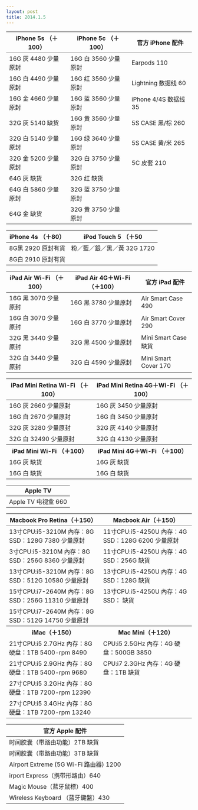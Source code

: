 ```yaml
---
layout: post
title: 2014.1.5
---
```


<table class="table table-bordered table-striped">
<thead>
<tr>
<th>iPhone 5s （＋100）  </th>
<th> iPhone 5c （＋100） </th>
<th> 官方 iPhone 配件</th>
</tr>
</thead>
<tbody>
<tr>
<td>16G 灰  4480  少量原封 </td>
<td>16G 白  3560  少量原封</td>
<td> Earpods 110</td>
</tr>
<tr>
<td>16G 白  4490  少量原封 </td>
<td>16G 红  3560  少量原封</td>
<td> Lightning 数据线 60</td>
</tr>
<tr>
<td>16G 金  4660  少量原封 </td>
<td>16G 蓝  3560  少量原封</td>
<td> iPhone 4/4S 数据线 35</td>
</tr>
<tr>
<td>32G 灰  5140  缺货    </td>
<td>16G 黄  3560  少量原封</td>
<td> 5S CASE 黑/棕 260</td>
</tr>
<tr>
<td>32G 白  5140  少量原封 </td>
<td>16G 绿  3640  少量原封</td>
<td> 5S CASE 黄/米 265</td>
</tr>
<tr>
<td>32G 金  5200  少量原封 </td>
<td>32G 白  3750  少量原封</td>
<td> 5C 皮套 210</td>
</tr>
<tr>
<td>64G 灰        缺货    </td>
<td>32G 红        缺货   </td>
<td></td>
</tr>
<tr>
<td>64G 白  5860  少量原封 </td>
<td>32G 蓝  3750  少量原封</td>
<td></td>
</tr>
<tr>
<td>64G 金        缺货    </td>
<td>32G 黄  3750  少量原封</td>
<td></td>
</tr>
</tbody>
</table>


<table class="table table-bordered table-striped">
<thead>
<tr>
<th>iPhone 4s （＋80）  </th>
<th> iPod Touch 5 （＋50 </th>
</tr>
</thead>
<tbody>
<tr>
<td>8G黑 2920 原封有貨 </td>
<td>粉／藍／銀／黑／黃 32G 1720</td>
</tr>
<tr>
<td>8G白 2910 原封有貨 </td>
<td></td>
</tr>
</tbody>
</table>


<table class="table table-bordered table-striped">
<thead>
<tr>
<th>iPad Air Wi-Fi （＋100）  </th>
<th> iPad Air 4G＋Wi-Fi （＋100） </th>
<th> 官方 iPad 配件</th>
</tr>
</thead>
<tbody>
<tr>
<td>16G 黑 3070 少量原封  </td>
<td>16G 黑 3780 少量原封  </td>
<td> Air Smart Case 490</td>
</tr>
<tr>
<td>16G 白 3070 少量原封  </td>
<td>16G 白 3770 少量原封  </td>
<td> Air Smart Cover 290</td>
</tr>
<tr>
<td>32G 黑 3440 少量原封  </td>
<td>32G 黑 4500 少量原封  </td>
<td> Mini Smart Case 缺貨</td>
</tr>
<tr>
<td>32G 白 3440 少量原封  </td>
<td>32G 白 4590 少量原封  </td>
<td> Mini Smart Cover 170</td>
</tr>
</tbody>
</table>


<table class="table table-bordered table-striped">
<thead>
<tr>
<th>iPad Mini Retina Wi-Fi （＋100）  </th>
<th> iPad Mini Retina 4G＋Wi-Fi （＋100） </th>
</tr>
</thead>
<tbody>
<tr>
<td>16G 灰 2660 少量原封 </td>
<td>16G 灰 3450 少量原封</td>
</tr>
<tr>
<td>16G 白 2670 少量原封 </td>
<td>16G 白 3450 少量原封</td>
</tr>
<tr>
<td>32G 灰 3280 少量原封 </td>
<td>32G 灰 4140 少量原封</td>
</tr>
<tr>
<td>32G 白 32490 少量原封 </td>
<td>32G 白 4130 少量原封</td>
</tr>
<tr>
<th>iPad Mini Wi-Fi （＋100）  </th>
<th> iPad Mini 4G＋Wi-Fi （＋100） </th>
</tr>
<tr>
<td>16G 灰 缺货 </td>
<td>16G 灰 缺货</td>
</tr>
<tr>
<td>16G 白 缺货 </td>
<td>16G 白 缺货</td>
</tr>
</tbody>
</table>


<table class="table table-bordered table-striped">
<thead>
<tr>
<th>Apple TV  </th>
</tr>
</thead>
<tbody>
<tr>
<td>Apple TV 电视盒 660 </td>
</tr>
</tbody>
</table>


<table class="table table-bordered table-striped">
<thead>
<tr>
<th>Macbook Pro Retina（＋150）  </th>
<th> Macbook Air（＋150） </th>
</tr>
</thead>
<tbody>
<tr>
<td>13寸CPU:i5-3210M 內存：8G SSD：128G 7380 少量原封 </td>
<td> 11寸CPU:i5-4250U 內存：4G SSD：128G 6200 少量原封</td>
</tr>
<tr>
<td>3寸CPU:i5-3210M 內存：8G SSD：256G 8360 少量原封 </td>
<td> 11寸CPU:i5-4250U 內存：4G SSD：256G 缺貨</td>
</tr>
<tr>
<td>13寸CPU:i5-3210M 內存：8G SSD：512G 10580 少量原封 </td>
<td> 13寸CPU:i5-4250U 內存：4G SSD：128G 缺貨</td>
</tr>
<tr>
<td>15寸CPU:i7-2640M 內存：8G SSD：256G 11310 少量原封 </td>
<td> 13寸CPU:i5-4250U 內存：4G SSD： 缺貨</td>
</tr>
<tr>
<td>15寸CPU:i7-2640M 內存：8G SSD：512G 14750 少量原封 </td>
<td></td>
</tr>
<tr>
<th>iMac（＋150） </th>
<th> Mac Mini（＋120）</th>
</tr>
<tr>
<td>21寸CPU:i5 2.7GHz 內存：8G 硬盘：1TB 5400-rpm 8490 </td>
<td> CPU:i5 2.5GHz 內存：4G 硬盘：500GB 3850</td>
</tr>
<tr>
<td>21寸CPU:i5 2.9GHz 內存：8G 硬盘：1TB 5400-rpm 9680</td>
<td>CPU:i7 2.3GHz 內存：4G 硬盘：1TB 缺貨</td>
</tr>
<tr>
<td>27寸CPU:i5 3.2GHz 內存：8G 硬盘：1TB 7200-rpm 12390</td>
<td></td>
</tr>
<tr>
<td>27寸CPU:i5 3.4GHz 內存：8G 硬盘：1TB 7200-rpm 13240</td>
<td></td>
</tr>
</tbody>
</table>


<table class="table table-bordered table-striped">
<thead>
<tr>
<th>官方 Apple 配件  </th>
</tr>
</thead>
<tbody>
<tr>
<td>时间胶囊（带路由功能）2TB 缺貨</td>
</tr>
<tr>
<td>时间胶囊（带路由功能）3TB 缺貨</td>
</tr>
<tr>
<td>Airport Extreme (5G Wi-Fi 路由器) 1200</td>
</tr>
<tr>
<td>irport Express（携带形路由）640</td>
</tr>
<tr>
<td>Magic Mouse（蓝牙鼠標）400</td>
</tr>
<tr>
<td>Wireless Keyboard （蓝牙鍵盤）430</td>
</tr>
</tbody>
</table>





